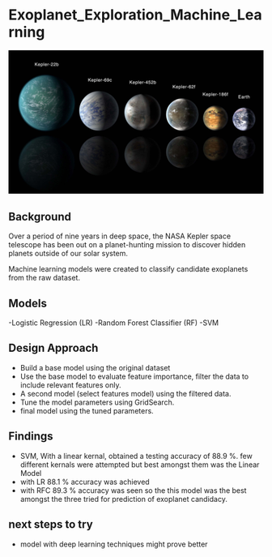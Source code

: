 # Exoplanet_Exploration_Machine_Learning

![](Images/exoplanets.jpg)

## Background

Over a period of nine years in deep space, the NASA Kepler space telescope has been out on a planet-hunting mission to discover hidden planets outside of our solar system.

Machine learning models were created to classify candidate exoplanets from the raw dataset.

## Models
-Logistic Regression (LR)
-Random Forest Classifier (RF)
-SVM

## Design Approach
- Build a base model using the original dataset 
- Use the base model to evaluate feature importance, filter the data to include relevant features only.
- A second model (select features model) using the filtered data.
- Tune the model parameters using GridSearch.
- final model using the tuned parameters.

## Findings

- SVM, With a linear kernal, obtained a testing accuracy of 88.9 %. few different kernals were attempted but best amongst them was the Linear Model
- with LR 88.1 % accuracy was achieved
- with RFC 89.3 % accuracy was seen so the this model was the best amongst the three tried for prediction of exoplanet candidacy.

## next steps to try
- model with deep learning techniques might prove better


